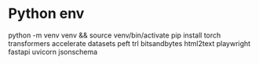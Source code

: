 # Python env
python -m venv venv && source venv/bin/activate
pip install torch transformers accelerate datasets peft trl bitsandbytes html2text playwright fastapi uvicorn jsonschema
